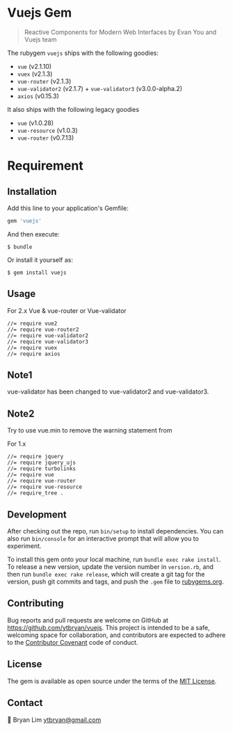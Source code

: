 # Vuejs Gem

> Reactive Components for Modern Web Interfaces by Evan You and Vuejs team

The rubygem `vuejs` ships with the following goodies:

  - `vue` (v2.1.10)
  - `vuex` (v2.1.3)
  - `vue-router` (v2.1.3)
  - `vue-validator2` (v2.1.7) + `vue-validator3` (v3.0.0-alpha.2)
  - `axios` (v0.15.3)

It also ships with the following legacy goodies

  - `vue` (v1.0.28)
  - `vue-resource` (v1.0.3)
  - `vue-router` (v0.7.13)

# Requirement

## Installation

Add this line to your application's Gemfile:

```ruby
gem 'vuejs'
```

And then execute:

    $ bundle

Or install it yourself as:

    $ gem install vuejs

## Usage

For 2.x Vue & vue-router or Vue-validator
```
//= require vue2
//= require vue-router2
//= require vue-validator2
//= require vue-validator3
//= require vuex
//= require axios

```

## Note1
vue-validator has been changed to vue-validator2
and vue-validator3.

## Note2
Try to use vue.min to remove the warning statement from

For 1.x

```
//= require jquery
//= require jquery_ujs
//= require turbolinks
//= require vue
//= require vue-router
//= require vue-resource
//= require_tree .
```

## Development

After checking out the repo, run `bin/setup` to install dependencies. You can also run `bin/console` for an interactive prompt that will allow you to experiment.

To install this gem onto your local machine, run `bundle exec rake install`. To release a new version, update the version number in `version.rb`, and then run `bundle exec rake release`, which will create a git tag for the version, push git commits and tags, and push the `.gem` file to [rubygems.org](https://rubygems.org).

## Contributing

Bug reports and pull requests are welcome on GitHub at https://github.com/ytbryan/vuejs. This project is intended to be a safe, welcoming space for collaboration, and contributors are expected to adhere to the [Contributor Covenant](http://contributor-covenant.org) code of conduct.


## License

The gem is available as open source under the terms of the [MIT License](http://opensource.org/licenses/MIT).


## Contact

📮 Bryan Lim ytbryan@gmail.com
